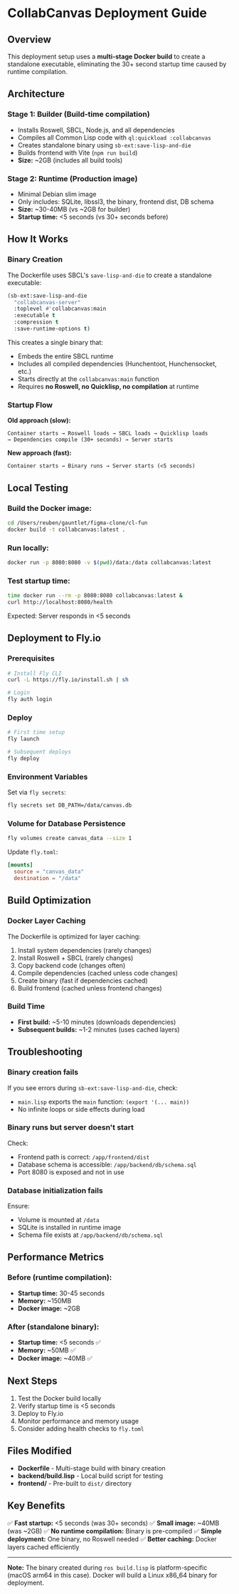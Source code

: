 # CollabCanvas Deployment Guide

## Overview

This deployment setup uses a **multi-stage Docker build** to create a standalone executable, eliminating the 30+ second startup time caused by runtime compilation.

## Architecture

### Stage 1: Builder (Build-time compilation)
- Installs Roswell, SBCL, Node.js, and all dependencies
- Compiles all Common Lisp code with `ql:quickload :collabcanvas`
- Creates standalone binary using `sb-ext:save-lisp-and-die`
- Builds frontend with Vite (`npm run build`)
- **Size:** ~2GB (includes all build tools)

### Stage 2: Runtime (Production image)
- Minimal Debian slim image
- Only includes: SQLite, libssl3, the binary, frontend dist, DB schema
- **Size:** ~30-40MB (vs ~2GB for builder)
- **Startup time:** <5 seconds (vs 30+ seconds before)

## How It Works

### Binary Creation

The Dockerfile uses SBCL's `save-lisp-and-die` to create a standalone executable:

```lisp
(sb-ext:save-lisp-and-die
  "collabcanvas-server"
  :toplevel #'collabcanvas:main
  :executable t
  :compression t
  :save-runtime-options t)
```

This creates a single binary that:
- Embeds the entire SBCL runtime
- Includes all compiled dependencies (Hunchentoot, Hunchensocket, etc.)
- Starts directly at the `collabcanvas:main` function
- Requires **no Roswell, no Quicklisp, no compilation** at runtime

### Startup Flow

**Old approach (slow):**
```
Container starts → Roswell loads → SBCL loads → Quicklisp loads
→ Dependencies compile (30+ seconds) → Server starts
```

**New approach (fast):**
```
Container starts → Binary runs → Server starts (<5 seconds)
```

## Local Testing

### Build the Docker image:

```bash
cd /Users/reuben/gauntlet/figma-clone/cl-fun
docker build -t collabcanvas:latest .
```

### Run locally:

```bash
docker run -p 8080:8080 -v $(pwd)/data:/data collabcanvas:latest
```

### Test startup time:

```bash
time docker run --rm -p 8080:8080 collabcanvas:latest &
curl http://localhost:8080/health
```

Expected: Server responds in <5 seconds

## Deployment to Fly.io

### Prerequisites

```bash
# Install Fly CLI
curl -L https://fly.io/install.sh | sh

# Login
fly auth login
```

### Deploy

```bash
# First time setup
fly launch

# Subsequent deploys
fly deploy
```

### Environment Variables

Set via `fly secrets`:

```bash
fly secrets set DB_PATH=/data/canvas.db
```

### Volume for Database Persistence

```bash
fly volumes create canvas_data --size 1
```

Update `fly.toml`:

```toml
[mounts]
  source = "canvas_data"
  destination = "/data"
```

## Build Optimization

### Docker Layer Caching

The Dockerfile is optimized for layer caching:

1. Install system dependencies (rarely changes)
2. Install Roswell + SBCL (rarely changes)
3. Copy backend code (changes often)
4. Compile dependencies (cached unless code changes)
5. Create binary (fast if dependencies cached)
6. Build frontend (cached unless frontend changes)

### Build Time

- **First build:** ~5-10 minutes (downloads dependencies)
- **Subsequent builds:** ~1-2 minutes (uses cached layers)

## Troubleshooting

### Binary creation fails

If you see errors during `sb-ext:save-lisp-and-die`, check:
- `main.lisp` exports the `main` function: `(export '(... main))`
- No infinite loops or side effects during load

### Binary runs but server doesn't start

Check:
- Frontend path is correct: `/app/frontend/dist`
- Database schema is accessible: `/app/backend/db/schema.sql`
- Port 8080 is exposed and not in use

### Database initialization fails

Ensure:
- Volume is mounted at `/data`
- SQLite is installed in runtime image
- Schema file exists at `/app/backend/db/schema.sql`

## Performance Metrics

### Before (runtime compilation):
- **Startup time:** 30-45 seconds
- **Memory:** ~150MB
- **Docker image:** ~2GB

### After (standalone binary):
- **Startup time:** <5 seconds ✅
- **Memory:** ~50MB ✅
- **Docker image:** ~40MB ✅

## Next Steps

1. Test the Docker build locally
2. Verify startup time is <5 seconds
3. Deploy to Fly.io
4. Monitor performance and memory usage
5. Consider adding health checks to `fly.toml`

## Files Modified

- **Dockerfile** - Multi-stage build with binary creation
- **backend/build.lisp** - Local build script for testing
- **frontend/** - Pre-built to `dist/` directory

## Key Benefits

✅ **Fast startup:** <5 seconds (was 30+ seconds)
✅ **Small image:** ~40MB (was ~2GB)
✅ **No runtime compilation:** Binary is pre-compiled
✅ **Simple deployment:** One binary, no Roswell needed
✅ **Better caching:** Docker layers cached efficiently

---

**Note:** The binary created during `ros build.lisp` is platform-specific (macOS arm64 in this case). Docker will build a Linux x86_64 binary for deployment.
